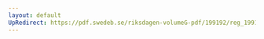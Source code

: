 ```yaml
---
layout: default
UpRedirect: https://pdf.swedeb.se/riksdagen-volumeG-pdf/199192/reg_199192_FöU/reg_199192_FöU_0003.pdf
---
```

